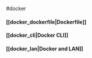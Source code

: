 #docker
#### [[docker_dockerfile|Dockerfile]]
#### [[docker_cli|Docker CLI]]
#### [[docker_lan|Docker and LAN]]